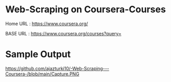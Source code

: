 # Web-Scraping on Coursera-Courses

Home URL : https://www.coursera.org/

BASE URL : https://www.coursera.org/courses?query=

# Sample Output

https://github.com/ajazturki10/-Web-Scraping---Coursera-/blob/main/Capture.PNG

